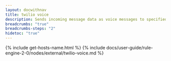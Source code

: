 ```yaml
---
layout: docwithnav
title: twilio voice
description: Sends incoming message data as voice messages to specified phone numbers via Twilio text-to-speech service.
breadcrumbs: "true"
breadcrumbs-steps: "2"
hidetoc: "true"
---
```


{% include get-hosts-name.html %}
{% include docs/user-guide/rule-engine-2-0/nodes/external/twilio-voice.md %}
